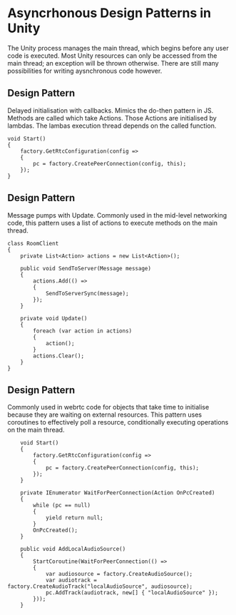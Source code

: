 # Asyncrhonous Design Patterns in Unity

The Unity process manages the main thread, which begins before any user code is executed. Most Unity resources can only be accessed from the main thread; an exception will be thrown otherwise.
There are still many possibilities for writing aysnchronous code however.

## Design Pattern

Delayed initialisation with callbacks. Mimics the do-then pattern in JS. Methods are called which take Actions. Those Actions are initialised by lambdas. The lambas execution thread depends on the called function.

```
void Start()
{
	factory.GetRtcConfiguration(config =>
	{
		pc = factory.CreatePeerConnection(config, this);
	});           
}
```

## Design Pattern

Message pumps with Update. Commonly used in the mid-level networking code, this pattern uses a list of actions to execute methods on the main thread.

```
class RoomClient
{
	private List<Action> actions = new List<Action>();

	public void SendToServer(Message message)
	{
		actions.Add(() =>
		{
			SendToServerSync(message);
		});
	}
	
	private void Update()
	{
		foreach (var action in actions)
		{
			action();
		}
		actions.Clear();
	}
}
```


## Design Pattern

Commonly used in webrtc code for objects that take time to initialise because they are waiting on external resources. This pattern uses coroutines to effectively poll a resource, conditionally executing operations on the main thread.

```
	void Start()
	{
		factory.GetRtcConfiguration(config =>
		{
			pc = factory.CreatePeerConnection(config, this);
		});           
	}

	private IEnumerator WaitForPeerConnection(Action OnPcCreated)
	{
		while (pc == null)
		{
			yield return null;
		}
		OnPcCreated();
	}

	public void AddLocalAudioSource()
	{
		StartCoroutine(WaitForPeerConnection(() =>
		{
			var audiosource = factory.CreateAudioSource();
			var audiotrack = factory.CreateAudioTrack("localAudioSource", audiosource);
			pc.AddTrack(audiotrack, new[] { "localAudioSource" });
		}));
	}
```